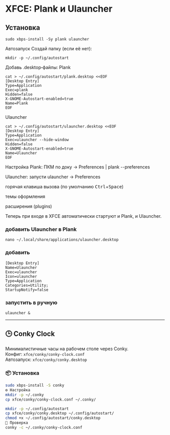
# XFCE: Plank и Ulauncher

## Установка

```
sudo xbps-install -Sy plank ulauncher
```

Автозапуск
Создай папку (если её нет):

```
mkdir -p ~/.config/autostart
```
Добавь .desktop‑файлы:
Plank

```
cat > ~/.config/autostart/plank.desktop <<EOF
[Desktop Entry]
Type=Application
Exec=plank
Hidden=false
X-GNOME-Autostart-enabled=true
Name=Plank
EOF
```

Ulauncher
```
cat > ~/.config/autostart/ulauncher.desktop <<EOF
[Desktop Entry]
Type=Application
Exec=ulauncher --hide-window
Hidden=false
X-GNOME-Autostart-enabled=true
Name=Ulauncher
EOF
```

Настройка
Plank: ПКМ по доку → Preferences | plank --preferences

Ulauncher: запусти ulauncher → Preferences

горячая клавиша вызова (по умолчанию <kbd>Ctrl</kbd>+<kbd>Space</kbd>)

темы оформления

расширения (plugins)

Теперь при входе в XFCE автоматически стартуют и Plank, и Ulauncher.
### добавить Ulauncher в Plank

```
nano ~/.local/share/applications/ulauncher.desktop
```

### добавить

```
[Desktop Entry]
Name=Ulauncher
Exec=ulauncher
Icon=ulauncher
Type=Application
Categories=Utility;
StartupNotify=false
```

### запустить в ручную

```
ulauncher &
```
---

## 🕒 Conky Clock

Минималистичные часы на рабочем столе через Conky.  
Конфиг: `xfce/conky/conky-clock.conf`  
Автозапуск: `xfce/conky/conky.desktop`

### 📦 Установка

```bash
sudo xbps-install -S conky
⚙️ Настройка
mkdir -p ~/.conky
cp xfce/conky/conky-clock.conf ~/.conky/

mkdir -p ~/.config/autostart
cp xfce/conky/conky.desktop ~/.config/autostart/
chmod +x ~/.config/autostart/conky.desktop
🧪 Проверка
conky -c ~/.conky/conky-clock.conf

